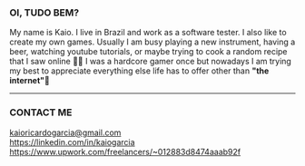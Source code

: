 ### OI, TUDO BEM?

  My name is Kaio. I live in Brazil and work as a software tester. I also like to create my own games. Usually I am busy playing a new instrument, having a beer, watching youtube tutorials, or maybe trying to cook a random recipe that I saw online 🍺🍖
I was a hardcore gamer once but nowadays I am trying my best to appreciate everything else life has to offer other than **"the internet"**🌈
<hr>

### CONTACT ME  
kaioricardogarcia@gmail.com  
https://linkedin.com/in/kaiogarcia  
https://www.upwork.com/freelancers/~012883d8474aaab92f  

